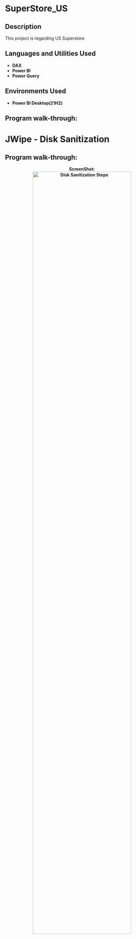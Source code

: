 # SuperStore_US


<h2>Description</h2>
This project is regarding US Superstore
<br />


<h2>Languages and Utilities Used</h2>

- <b>DAX</b> 
- <b>Power BI</b>
- <b>Power Query</b>

<h2>Environments Used </h2>

- <b> Power BI Desktop(21H2)

<h2>Program walk-through:</h2>
<h1>JWipe - Disk Sanitization</h1>

<h2>Program walk-through:</h2>

<p align="center">
ScreenShot: <br/>
<img src="https://i.imgur.com/pNwVYBT.png" height="80%" width="80%" alt="Disk Sanitization Steps"/>
<br />
<br />

<!--
 ```diff
- text in red
+ text in green
! text in orange
# text in gray
@@ text in purple (and bold)@@
```
--!>
